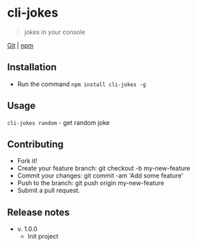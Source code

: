 # cli-jokes
> jokes in your console

[Git](https://github.com/zeallot/cli-jokes) | [npm](https://www.npmjs.com/package/cli-jokes)

## Installation
- Run the command `npm install cli-jokes -g`

## Usage

`cli-jokes random` - get random joke

## Contributing
- Fork it!
- Create your feature branch: git checkout -b my-new-feature
- Commit your changes: git commit -am 'Add some feature'
- Push to the branch: git push origin my-new-feature
- Submit a pull request.

## Release notes
- v. 1.0.0
  - Init project
